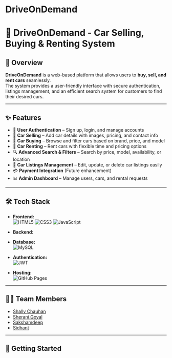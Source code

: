 # DriveOnDemand 

# 🚗 DriveOnDemand - Car Selling, Buying & Renting System  

## 📌 Overview  
**DriveOnDemand** is a web-based platform that allows users to **buy, sell, and rent cars** seamlessly.  
The system provides a user-friendly interface with secure authentication, listings management, and an efficient search system for customers to find their desired cars.  

---

## ✨ Features  
- 🔑 **User Authentication** – Sign up, login, and manage accounts  
- 🚙 **Car Selling** – Add car details with images, pricing, and contact info  
- 🛒 **Car Buying** – Browse and filter cars based on brand, price, and model  
- 📅 **Car Renting** – Rent cars with flexible time and pricing options  
- 🔍 **Advanced Search & Filters** – Search by price, model, availability, or location  
- 📂 **Car Listings Management** – Edit, update, or delete car listings easily  
- 💳 **Payment Integration** (Future enhancement)  
- 📊 **Admin Dashboard** – Manage users, cars, and rental requests  

---

## 🛠️ Tech Stack  

- **Frontend:**  
![HTML5](https://img.shields.io/badge/HTML5-E34F26?style=for-the-badge&logo=html5&logoColor=white) ![CSS3](https://img.shields.io/badge/CSS3-1572B6?style=for-the-badge&logo=css3&logoColor=white) ![JavaScript](https://img.shields.io/badge/JavaScript-F7DF1E?style=for-the-badge&logo=javascript&logoColor=black)  

- **Backend:**  
 
- **Database:**  
  ![MySQL](https://img.shields.io/badge/MySQL-4479A1?style=for-the-badge&logo=mysql&logoColor=white)  

- **Authentication:**  
  ![JWT](https://img.shields.io/badge/JWT-000000?style=for-the-badge&logo=JSON%20web%20tokens&logoColor=white)  

- **Hosting:**  
  ![GitHub Pages](https://img.shields.io/badge/GitHub%20Pages-181717?style=for-the-badge&logo=github&logoColor=white)
  
---

## 👨‍💻 Team Members  
- [Shally Chauhan](https://github.com/loveislearning)  
- [Sherani Goyal](https://github.com/sheranii)  
- [Sakshamdeep](https://github.com/SakshamDeep0915)  
- [Sidhant](https://github.com/teammate3)  

---

## 🚀 Getting Started  
